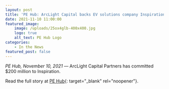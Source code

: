 ```yaml
---
layout: post
title: 'PE Hub: ArcLight Capital backs EV solutions company Inspiration'
date: 2021-11-10 11:00:00
featured_image:
    image: /uploads/25ox4glb-400x400.jpg
    logo: true
    alt_text: PE Hub Logo
categories:
    - In the News
featured_post: false
---
```

*PE Hub, November 10, 2021* — ArcLight Capital Partners has committed $200 million to Inspiration.

Read the full story at [PE Hub](https://www.pehub.com/arclight-capital-backs-ev-solutions-company-inspiration/){: target="_blank" rel="noopener"}.

